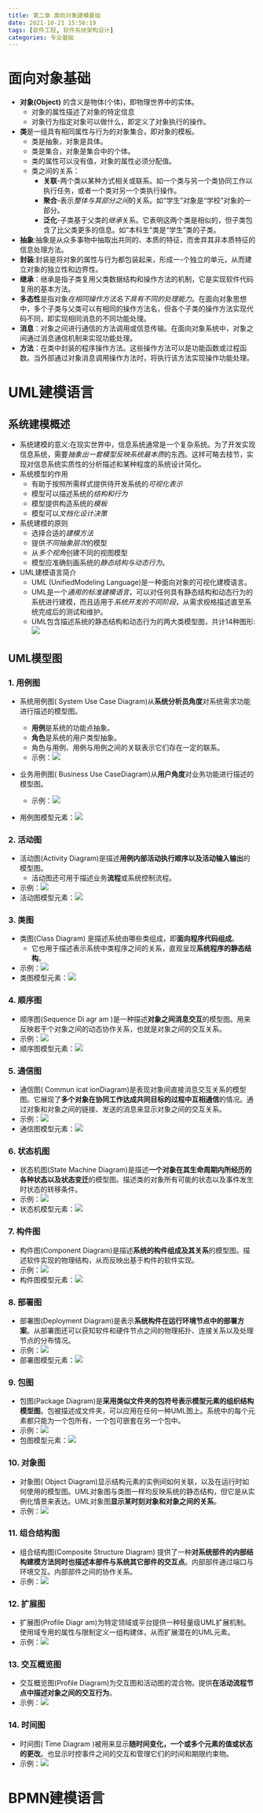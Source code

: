```yaml
---
title: 第二章 面向对象建模基础
date: 2021-10-21 15:56:19
tags: [软件工程, 软件系统架构设计]
categories: 专业基础
---
```


# 面向对象基础

* **对象(Object)** 的含义是物体(个体)，即物理世界中的实体。
  * 对象的属性描述了对象的特定信息
  * 对象行为指定对象可以做什么，即定义了对象执行的操作。
* **类**是一组具有相同属性与行为的对象集合，即对象的模板。
  * 类是抽象，对象是具体。
  * 类是集合，对象是集合中的个体。
  * 类的属性可以没有值，对象的属性必须分配值。
  * 类之间的关系：
    * **关联**-两个类以某种方式相关或联系。如一个类与另一个类协同工作以执行任务，或者一个类对另一个类执行操作。
    * **聚合**-表示*整体与其部分之间*的关系。如“学生”对象是“学校”对象的一部分。
    * **泛化**-子类基于父类的*继承*关系。它表明这两个类是相似的，但子类包含了比父类更多的信息。如“本科生”类是“学生”类的子类。
* **抽象**:抽象是从众多事物中抽取出共同的、本质的特征，而舍弃其非本质特征的信息处理方法。
* **封装**:封装是将对象的属性与行为都包装起来，形成一-个独立的单元，从而建立对象的独立性和边界性。
* **继承**：继承是指子类复用父类数据结构和操作方法的机制，它是实现软件代码复用的基本方法。
* **多态性**是指对象*在相同操作方法名下具有不同的处理能力*。在面向对象思想中，多个子类与父类可以有相同的操作方法名，但各个子类的操作方法实现代码不同，即实现相同消息的不同功能处理。
* **消息**：对象之间进行通信的方法调用或信息传输。在面向对象系统中，对象之间通过消息通信机制来实现功能处理。
* **方法**：在类中封装的程序操作方法。这些操作方法可以是功能函数或过程函数。当外部通过对象消息调用操作方法时，将执行该方法实现操作功能处理。

# UML建模语言

## 系统建模概述

* 系统建模的意义:在现实世界中，信息系统通常是一个复杂系统。为了开发实现信息系统，需要*抽象出一套模型反映系统最本质*的东西。这样可略去枝节，实现对信息系统实质性的分析描述和某种程度的系统设计简化。
* 系统模型的作用
  * 有助于按照所需样式提供待开发系统的*可视化表示*
  * 模型可以描述系统的*结构和行为*
  * 模型提供构造系统的*模板*
  * 模型可以*文档化设计决策*
* 系统建模的原则
  * 选择合适的*建模方法*
  * 提供*不同抽象层次*的模型
  * 从*多个视角*创建不同的视图模型
  * 模型应准确刻画系统的*静态结构与动态行为*。
* UML建模语言简介
  * UML (UnifiedModeling Language)是一种面向对象的可视化建模语言。
  * UML是一个*通用的标准建模语言*，可以对任何具有静态结构和动态行为的系统进行建模，而且适用于*系统开发的不同阶段*，从需求规格描述直至系统完成后的测试和维护。
  * UML包含描述系统的静态结构和动态行为的两大类模型图，共计14种图形:![](https://zjpicture.oss-cn-beijing.aliyuncs.com/img/20211022112240.png)

## UML模型图

### 1. 用例图

* 系统用例图( System Use Case Diagram)从**系统分析员角度**对系统需求功能进行描述的模型图。
  * **用例**是系统的功能点抽象。
  * **角色**是系统的用户类型抽象。
  * 角色与用例、用例与用例之间的关联表示它们存在一定的联系。
  * 示例：![](https://zjpicture.oss-cn-beijing.aliyuncs.com/img/20211022112713.png)

* 业务用例图( Business Use CaseDiagram)从**用户角度**对业务功能进行描述的模型图。
  * 示例：![](https://zjpicture.oss-cn-beijing.aliyuncs.com/img/20211022112943.png)
* 用例图模型元素：![](https://zjpicture.oss-cn-beijing.aliyuncs.com/img/20211022113136.png)

### 2. 活动图

* 活动图(Activity Diagram)是描述**用例内部活动执行顺序以及活动输入输出**的模型图。
  * 活动图还可用于描述业务**流程**或系统控制流程。
* 示例：![](https://zjpicture.oss-cn-beijing.aliyuncs.com/img/20211022114123.png)
* 活动图模型元素：![](https://zjpicture.oss-cn-beijing.aliyuncs.com/img/20211022114211.png)

### 3. 类图

* 类图(Class Diagram) 是描述系统由哪些类组成，即**面向程序代码组成**。
  * 它也用于描述表示系统中类程序之间的关系，直观呈现**系统程序的静态结构**。
* 示例：![](https://zjpicture.oss-cn-beijing.aliyuncs.com/img/20211022114422.png)
* 类图模型元素：![](https://zjpicture.oss-cn-beijing.aliyuncs.com/img/20211022114609.png)

### 4. 顺序图

* 顺序图(Sequence Di agr am )是一种描述**对象之间消息交互**的模型图。用来反映若干个对象之间的动态协作关系，也就是对象之间的交互关系。
* 示例：![](https://zjpicture.oss-cn-beijing.aliyuncs.com/img/20211022114722.png)
* 顺序图模型元素：![](https://zjpicture.oss-cn-beijing.aliyuncs.com/img/20211022114814.png)

### 5. 通信图

* 通信图( Commun icat ionDiagram)是表现对象间直接消息交互关系的模型图。它展现了**多个对象在协同工作达成共同目标的过程中互相通信**的情况。通过对象和对象之间的链接、发送的消息来显示对象之间的交互关系。
* 示例：![](https://zjpicture.oss-cn-beijing.aliyuncs.com/img/20211022115141.png)
* 通信图模型元素：![](https://zjpicture.oss-cn-beijing.aliyuncs.com/img/20211022123834.png)
  
### 6. 状态机图

* 状态机图(State Machine Diagram)是描述**一个对象在其生命周期内所经历的各种状态以及状态变迁**的模型图。描述类的对象所有可能的状态以及事件发生时状态的转移条件。
* 示例：![](https://zjpicture.oss-cn-beijing.aliyuncs.com/img/20211022124023.png)
* 状态机模型元素：![](https://zjpicture.oss-cn-beijing.aliyuncs.com/img/20211022124317.png)

### 7. 构件图

* 构件图(Component Diagram)是描述**系统的构件组成及其关系**的模型图。描述软件实现的物理结构，从而反映出基于构件的软件实现。
* 示例：![](https://zjpicture.oss-cn-beijing.aliyuncs.com/img/20211022124732.png)
* 构件图模型元素：![](https://zjpicture.oss-cn-beijing.aliyuncs.com/img/20211022124820.png)

### 8. 部署图

* 部署图(Deployment Diagram)是表示**系统构件在运行环境节点中的部署方案**。从部署图还可以获知软件和硬件节点之间的物理拓扑、连接关系以及处理节点的分布情况。
* 示例：![](https://zjpicture.oss-cn-beijing.aliyuncs.com/img/20211022125046.png)
* 部署图模型元素：![](https://zjpicture.oss-cn-beijing.aliyuncs.com/img/20211022125145.png)

### 9. 包图

* 包图(Package Diagram)是**采用类似文件夹的包符号表示模型元素的组织结构模型图**。包被描述成文件夹，可以应用在任何一种UML图上。系统中的每个元素都只能为一个包所有，一个包可嵌套在另一个包中。
* 示例：![](https://zjpicture.oss-cn-beijing.aliyuncs.com/img/20211022125349.png)
* 包图模型元素：![](https://zjpicture.oss-cn-beijing.aliyuncs.com/img/20211022125415.png)

### 10. 对象图

* 对象图( Object Diagram)显示结构元素的实例间如何关联，以及在运行时如何使用的模型图。UML对象图与类图一样均反映系统的静态结构，但它是从实例化情景来表达。UML对象图**显示某时刻对象和对象之间的关系**。
* 示例：![](https://zjpicture.oss-cn-beijing.aliyuncs.com/img/20211022125857.png)

### 11. 组合结构图

* 组合结构图(Composite Structure Diagram) 提供了一种**对系统部件的内部结构建模方法同时也描述本部件与系统其它部件的交互点**。内部部件通过端口与环境交互。内部部件之间的协作关系。
* 示例：![](https://zjpicture.oss-cn-beijing.aliyuncs.com/img/20211022130051.png)

### 12. 扩展图

* 扩展图(Profile Diagr am)为特定领域或平台提供一种轻量级UML扩展机制。使用域专用的属性与限制定义一组构建体，从而扩展潜在的UML元素。
* 示例：![](https://zjpicture.oss-cn-beijing.aliyuncs.com/img/20211022130206.png)

### 13. 交互概览图

* 交互概览图(Profile Diagram)为交互图和活动图的混合物。提供**在活动流程节点中描述对象之间的交互行为**。
* 示例：![](https://zjpicture.oss-cn-beijing.aliyuncs.com/img/20211022130355.png)

### 14. 时间图

* 时间图( Time Diagram )被用来显示**随时间变化，一个或多个元素的值或状态的更改**。也显示时控事件之间的交互和管理它们的时间和期限约束物。
* 示例：![](https://zjpicture.oss-cn-beijing.aliyuncs.com/img/20211022130514.png)

# BPMN建模语言

























